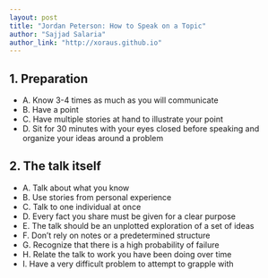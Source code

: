 ```yaml
---
layout: post
title: "Jordan Peterson: How to Speak on a Topic"
author: "Sajjad Salaria"
author_link: "http://xoraus.github.io"
---
```


## 1. Preparation
- A. Know 3-4 times as much as you will communicate
- B. Have a point
- C. Have multiple stories at hand to illustrate your point
- D. Sit for 30 minutes with your eyes closed before speaking and organize your ideas around a problem

## 2. The talk itself
- A. Talk about what you know
- B. Use stories from personal experience
- C. Talk to one individual at once
- D. Every fact you share must be given for a clear purpose
- E. The talk should be an unplotted exploration of a set of ideas
- F. Don’t rely on notes or a predetermined structure
- G. Recognize that there is a high probability of failure 
- H. Relate the talk to work you have been doing over time
- I. Have a very difficult problem to attempt to grapple with